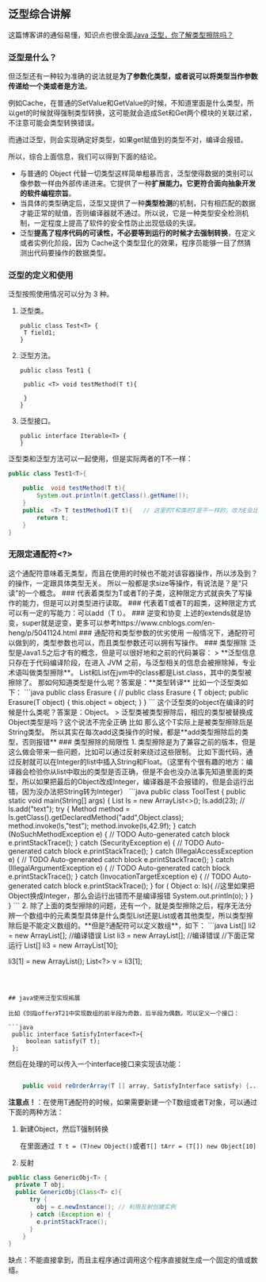 ## 泛型综合讲解

这篇博客讲的通俗易懂，知识点也很全面[Java 泛型，你了解类型擦除吗？](https://blog.csdn.net/briblue/article/details/76736356)

### 泛型是什么？

但泛型还有一种较为准确的说法就是**为了参数化类型，或者说可以将类型当作参数传递给一个类或者是方法**。

例如Cache，在普通的SetValue和GetValue的时候，不知道里面是什么类型，所以get的时候就得强制类型转换，这可能就会造成Set和Get两个模块的关联过紧，不注意可能会类型转换错误。

而通过泛型，则会实现确定好类型，如果get赋值到的类型不对，编译会报错。

所以，综合上面信息，我们可以得到下面的结论。

- 与普通的 Object 代替一切类型这样简单粗暴而言，泛型使得数据的类别可以像参数一样由外部传递进来。它提供了一种**扩展能力。它更符合面向抽象开发的软件编程宗旨**。
- 当具体的类型确定后，泛型又提供了一种**类型检测**的机制，只有相匹配的数据才能正常的赋值，否则编译器就不通过。所以说，它是一种类型安全检测机制，一定程度上提高了软件的安全性防止出现低级的失误。
- 泛型**提高了程序代码的可读性，不必要等到运行的时候才去强制转换**，在定义或者实例化阶段，因为 Cache<String>这个类型显化的效果，程序员能够一目了然猜测出代码要操作的数据类型。

### 泛型的定义和使用

泛型按照使用情况可以分为 3 种。

1. 泛型类。

   ```
   public class Test<T> {
   	T field1;
   }
   ```

2. 泛型方法。

   ```
   public class Test1 {
   
   	public <T> void testMethod(T t){
   		
   	}
   }
   ```

3. 泛型接口。

   ```
   public interface Iterable<T> {
   }
   ```

泛型类和泛型方法可以一起使用，但是实际两者的T不一样：

```java
public class Test1<T>{

	public  void testMethod(T t){
		System.out.println(t.getClass().getName());
	}
	public  <T> T testMethod1(T t){   // 这里的T和类的T是不一样的，改为E会比较好，避免混淆
		return t;
	}
}
```

### 无限定通配符<?>

<?>这个通配符意味着无类型，而且在使用的时候也不能对该容器操作，所以涉及到？的操作，一定跟具体类型无关。

所以一般都是求size等操作，有说法是？是“只读”的一个概念。

### <? extends T>

代表着类型为T或者T的子类，这种限定方式就丧失了写操作的能力，但是可以对类型进行读取。

### <? super T>

代表着T或者T的超类，这种限定方式可以有一定的写能力：可以add（T t）。

### 逆变和协变

上述的extends就是协变，super就是逆变，更多可以参考https://www.cnblogs.com/en-heng/p/5041124.html

### 通配符和类型参数的优劣使用

一般情况下，通配符可以做到的，类型参数也可以，而且类型参数还可以拥有写操作。

### 类型擦除

泛型是Java1.5之后才有的概念，但是可以很好地和之前的代码兼容：

> **泛型信息只存在于代码编译阶段，在进入 JVM 之前，与泛型相关的信息会被擦除掉，专业术语叫做类型擦除**。

List<String>和List<Integer>在jvm中的class都是List.class，其中的类型被擦除了。

那如何知道类型是什么呢？答案是：**类型转译**

比如一个泛型类如下：

```java
public class Erasure <T extends String>{
//	public class Erasure <T>{
	T object;

	public Erasure(T object) {
		this.object = object;
	}	
}
```

这个泛型类的object在编译的时候是什么类呢？答案是：Object。

> 泛型类被类型擦除后，相应的类型被替换成Object类型是吗？这个说法不完全正确

比如<T extends String> 那么这个T实际上是被类型擦除后是String类型。

所以其实在每次add这类操作的时候，都是**add类型擦除后的类型，否则报错**

### 类型擦除的局限性

1. 类型擦除是为了兼容之前的版本，但是这么做会带来一些问题，比如可以通过反射来绕过这些限制。

比如下面代码，通过反射就可以在Integer的list中插入String和Float。（这里有个很有趣的地方：编译器会检验你从list中取出的类型是否正确，但是不会也没办法事先知道里面的类型，所以如果把最后的Object改成Integer，编译器是不会报错的，但是会运行出错，因为没办法把String转为Integer）

```java
public class ToolTest {


	public static void main(String[] args) {
		List<Integer> ls = new ArrayList<>();
		ls.add(23);
//		ls.add("text");
		try {
			Method method = ls.getClass().getDeclaredMethod("add",Object.class);
			
			
			method.invoke(ls,"test");
			method.invoke(ls,42.9f);
		} catch (NoSuchMethodException e) {
			// TODO Auto-generated catch block
			e.printStackTrace();
		} catch (SecurityException e) {
			// TODO Auto-generated catch block
			e.printStackTrace();
		} catch (IllegalAccessException e) {
			// TODO Auto-generated catch block
			e.printStackTrace();
		} catch (IllegalArgumentException e) {
			// TODO Auto-generated catch block
			e.printStackTrace();
		} catch (InvocationTargetException e) {
			// TODO Auto-generated catch block
			e.printStackTrace();
		}
		
		for ( Object o: ls){  //这里如果把Object换成Integer，那么会运行出错而不是编译报错
			System.out.println(o);
		}
	}
}

```

2. 除了上面的类型擦除的问题，还有一个，就是类型擦除之后，程序无法分辨一个数组中的元素类型具体是什么类型List<Integer>还是List<Boolean>或者其他类型，所以类型擦除后是不能定义数组的。**但是?通配符可以定义数组**，如下：

   ```java
   List<Integer>[] li2 = new ArrayList<Integer>[];  //编译错误
   List<Boolean> li3 = new ArrayList<Boolean>[];  //编译错误
   
   //下面正常运行
   List<?>[] li3 = new ArrayList<?>[10];
   li3[1] = new ArrayList<String>();
   List<?> v = li3[1];
   ```

   

## java使用泛型实现拓展

比如《剑指offer》T21中实现数组的前半段为奇数，后半段为偶数。可以定义一个接口：

```java
    public interface SatisfyInterface<T>{
        boolean satisfy(T t);
    };
```

然后在处理的可以传入一个interface接口来实现该功能：

```java

    public void reOrderArray(T [] array, SatisfyInterface satisfy) {...}
```

**注意点！**：在使用T通配符的时候，如果需要新建一个T数组或者T对象，可以通过下面的两种方法：

1. 新建Object，然后T强制转换

   在里面通过` T t = (T)new Object()`或者`T[] tArr = (T[]) new Object[10]`

2. 反射

```java
public class GenericObj<T> {
  private T obj;
  public GenericObj(Class<T> c){
      try {
        obj = c.newInstance(); // 利用反射创建实例
      } catch (Exception e) {
        e.printStackTrace();
      }
    }
}
```

缺点：不能直接拿到，而且主程序通过调用这个程序直接就生成一个固定的值或数组。